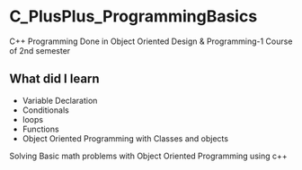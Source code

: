 # C_PlusPlus_ProgrammingBasics

C++ Programming Done in Object Oriented Design &amp; Programming-1 Course of 2nd semester

## What did I learn

- Variable Declaration
- Conditionals
- loops
- Functions
- Object Oriented Programming with Classes and objects

 Solving Basic math problems with Object Oriented Programming using c++
